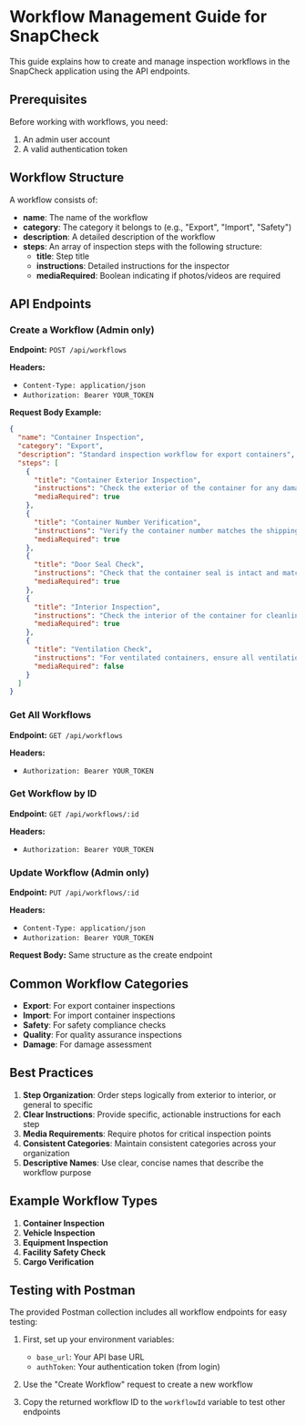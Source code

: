 # Workflow Management Guide for SnapCheck

This guide explains how to create and manage inspection workflows in the SnapCheck application using the API endpoints.

## Prerequisites

Before working with workflows, you need:

1. An admin user account
2. A valid authentication token

## Workflow Structure

A workflow consists of:

- **name**: The name of the workflow
- **category**: The category it belongs to (e.g., "Export", "Import", "Safety")
- **description**: A detailed description of the workflow
- **steps**: An array of inspection steps with the following structure:
  - **title**: Step title
  - **instructions**: Detailed instructions for the inspector
  - **mediaRequired**: Boolean indicating if photos/videos are required

## API Endpoints

### Create a Workflow (Admin only)

**Endpoint:** `POST /api/workflows`

**Headers:**
- `Content-Type: application/json`
- `Authorization: Bearer YOUR_TOKEN`

**Request Body Example:**
```json
{
  "name": "Container Inspection",
  "category": "Export",
  "description": "Standard inspection workflow for export containers",
  "steps": [
    {
      "title": "Container Exterior Inspection",
      "instructions": "Check the exterior of the container for any damages, rust, or structural issues. Take photos of all four sides.",
      "mediaRequired": true
    },
    {
      "title": "Container Number Verification",
      "instructions": "Verify the container number matches the shipping documents. Take a clear photo of the container number.",
      "mediaRequired": true
    },
    {
      "title": "Door Seal Check",
      "instructions": "Check that the container seal is intact and matches the seal number on the documentation. Take a close-up photo of the seal.",
      "mediaRequired": true
    },
    {
      "title": "Interior Inspection",
      "instructions": "Check the interior of the container for cleanliness, damages, and any potential issues that could affect cargo.",
      "mediaRequired": true
    },
    {
      "title": "Ventilation Check",
      "instructions": "For ventilated containers, ensure all ventilation mechanisms are working properly.",
      "mediaRequired": false
    }
  ]
}
```

### Get All Workflows

**Endpoint:** `GET /api/workflows`

**Headers:**
- `Authorization: Bearer YOUR_TOKEN`

### Get Workflow by ID

**Endpoint:** `GET /api/workflows/:id`

**Headers:**
- `Authorization: Bearer YOUR_TOKEN`

### Update Workflow (Admin only)

**Endpoint:** `PUT /api/workflows/:id`

**Headers:**
- `Content-Type: application/json`
- `Authorization: Bearer YOUR_TOKEN`

**Request Body:**
Same structure as the create endpoint

## Common Workflow Categories

- **Export**: For export container inspections
- **Import**: For import container inspections
- **Safety**: For safety compliance checks
- **Quality**: For quality assurance inspections
- **Damage**: For damage assessment

## Best Practices

1. **Step Organization**: Order steps logically from exterior to interior, or general to specific
2. **Clear Instructions**: Provide specific, actionable instructions for each step
3. **Media Requirements**: Require photos for critical inspection points
4. **Consistent Categories**: Maintain consistent categories across your organization
5. **Descriptive Names**: Use clear, concise names that describe the workflow purpose

## Example Workflow Types

1. **Container Inspection**
2. **Vehicle Inspection**
3. **Equipment Inspection**
4. **Facility Safety Check**
5. **Cargo Verification**

## Testing with Postman

The provided Postman collection includes all workflow endpoints for easy testing:

1. First, set up your environment variables:
   - `base_url`: Your API base URL
   - `authToken`: Your authentication token (from login)

2. Use the "Create Workflow" request to create a new workflow
3. Copy the returned workflow ID to the `workflowId` variable to test other endpoints
